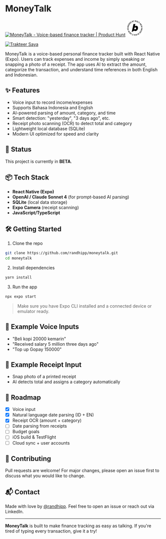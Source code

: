 # MoneyTalk

<p align="left">
<a href="https://www.producthunt.com/products/moneytalk?embed=true&utm_source=badge-featured&utm_medium=badge&utm_source=badge-moneytalk" target="_blank"><img src="https://api.producthunt.com/widgets/embed-image/v1/featured.svg?post_id=984868&theme=light&t=1751097380351" alt="MoneyTalk - Voice&#0045;based&#0032;finance&#0032;tracker | Product Hunt" style="width: 250px; height: 54px; margin-right:4;" width="250" height="54" /></a>
  <a href="https://bolt.new/">
    <img src="bolt.png" alt="Powered by Bolt.new" width="54">
  </a>
</p>

<a href="https://trakteer.id/randhipp" target="_blank"><img id="wse-buttons-preview" src="https://edge-cdn.trakteer.id/images/embed/trbtn-red-1.png?v=14-05-2025" height="40" style="border: 0px; height: 40px; --darkreader-inline-border-top: 0px; --darkreader-inline-border-right: 0px; --darkreader-inline-border-bottom: 0px; --darkreader-inline-border-left: 0px;" alt="Trakteer Saya" data-darkreader-inline-border-top="" data-darkreader-inline-border-right="" data-darkreader-inline-border-bottom="" data-darkreader-inline-border-left=""></a>

MoneyTalk is a voice-based personal finance tracker built with React Native (Expo). Users can track expenses and income by simply speaking or snapping a photo of a receipt. The app uses AI to extract the amount, categorize the transaction, and understand time references in both English and Indonesian.

## ✨ Features
- Voice input to record income/expenses
- Supports Bahasa Indonesia and English
- AI-powered parsing of amount, category, and time
- Smart detection: "yesterday", "3 days ago", etc.
- Receipt photo scanning (OCR) to detect total and category
- Lightweight local database (SQLite)
- Modern UI optimized for speed and clarity

## 🚧 Status
This project is currently in **BETA**.

## 📦 Tech Stack
- **React Native (Expo)**
- **OpenAI / Claude Sonnet 4** (for prompt-based AI parsing)
- **SQLite** (local data storage)
- **Expo Camera** (receipt scanning)
- **JavaScript/TypeScript**

## 🛠️ Getting Started
1. Clone the repo

```bash
git clone https://github.com/randhipp/moneytalk.git
cd moneytalk
```

2. Install dependencies
```bash
yarn install
```

3. Run the app
```bash
npx expo start
```

> Make sure you have Expo CLI installed and a connected device or emulator ready.

## 🧪 Example Voice Inputs
- "Beli kopi 20000 kemarin"
- "Received salary 5 million three days ago"
- "Top up Gopay 150000"

## 📸 Example Receipt Input
- Snap photo of a printed receipt
- AI detects total and assigns a category automatically

## 📄 Roadmap
- [x] Voice input
- [x] Natural language date parsing (ID + EN)
- [x] Receipt OCR (amount + category)
- [ ] Date parsing from receipts
- [ ] Budget goals
- [ ] iOS build & TestFlight
- [ ] Cloud sync + user accounts

## 🤝 Contributing
Pull requests are welcome! For major changes, please open an issue first to discuss what you would like to change.

## 📬 Contact
Made with love by [@randhipp](https://github.com/randhipp). Feel free to open an issue or reach out via LinkedIn.

---

**MoneyTalk** is built to make finance tracking as easy as talking. If you're tired of typing every transaction, give it a try!